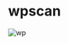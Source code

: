 # wpscan

![wp](https://user-images.githubusercontent.com/97798085/207359297-1b04f263-d36b-4767-a303-fd964cd3952d.png)
